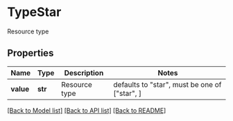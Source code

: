# TypeStar

Resource type

## Properties
Name | Type | Description | Notes
------------ | ------------- | ------------- | -------------
**value** | **str** | Resource type | defaults to "star",  must be one of ["star", ]

[[Back to Model list]](../README.md#documentation-for-models) [[Back to API list]](../README.md#documentation-for-api-endpoints) [[Back to README]](../README.md)


